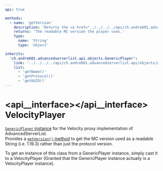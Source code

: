 ```yaml
---
api: true

methods:
  - name: 'getVersion'
    description: 'Returns the <a href="../../../../api/ch.andre601.advancedserverlist.api/objects/genericplayer/#getprotocol()">protocol version</a> of the player in a readable MC version format (i.e. 1.19.3).'
    returns: 'The readable MC version the player uses.'
    type:
      name: 'String'
      type: 'object'

inherits:
  'ch.andre601.advancedserverlist.api.objects.GenericPlayer':
    link: '../../../../api/ch.andre601.advancedserverlist.api/objects/genericplayer/'
    list:
      - 'getName()'
      - 'getProtocol()'
      - 'getUUID()'
---
```


# <api__interface></api__interface> VelocityPlayer

[`GenericPlayer` instance](../../../api/ch.andre601.advancedserverlist.api/objects/genericplayer.md) for the Velocity proxy implementation of AdvancedServerList.  
Provides a [`getVersion()` method](#getversion()) to get the MC version used as a readable String (i.e. 1.19.3) rather than just the protocol version.

To get an instance of this class from a GenericPlayer instance, simply cast it to a VelocityPlayer (Granted that the GenericPlayer instance actually is a VelocityPlayer instance).